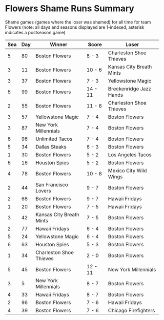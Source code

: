 # Flowers Shame Runs Summary



Shame games (games where the loser was shamed) for all time for team Flowers (note: all days and seasons displayed are 1-indexed, asterisk indicates a postseason game)


| Sea | Day | Winner | Score | Loser | 
| ------ |------ |------ |------ |------ |
| 5 | 80 | Boston Flowers | 8 - 3 | Charleston Shoe Thieves | 
| 3 | 11 | Boston Flowers | 10 - 6 | Kansas City Breath Mints | 
| 3 | 37 | Boston Flowers | 7 - 3 | Yellowstone Magic | 
| 6 | 99 | Boston Flowers | 14 - 11 | Breckenridge Jazz Hands | 
| 2 | 55 | Boston Flowers | 11 - 8 | Charleston Shoe Thieves | 
| 3 | 57 | Yellowstone Magic | 7 - 4 | Boston Flowers | 
| 3 | 87 | New York Millennials | 7 - 4 | Boston Flowers | 
| 6 | 96 | Unlimited Tacos | 7 - 4 | Boston Flowers | 
| 5 | 34 | Dallas Steaks | 6 - 3 | Boston Flowers | 
| 1 | 30 | Boston Flowers | 5 - 2 | Los Angeles Tacos | 
| 6 | 16 | Houston Spies | 5 - 2 | Boston Flowers | 
| 4 | 78 | Boston Flowers | 10 - 8 | Mexico City Wild Wings | 
| 2 | 44 | San Francisco Lovers | 9 - 7 | Boston Flowers | 
| 2 | 68 | Boston Flowers | 9 - 7 | Hawaii Fridays | 
| 1 | 20 | Boston Flowers | 7 - 5 | Hawaii Fridays | 
| 3 | 42 | Kansas City Breath Mints | 7 - 5 | Boston Flowers | 
| 2 | 77 | Hawaii Fridays | 6 - 4 | Boston Flowers | 
| 5 | 24 | Yellowstone Magic | 6 - 4 | Boston Flowers | 
| 6 | 63 | Houston Spies | 5 - 3 | Boston Flowers | 
| 1 | 34 | Charleston Shoe Thieves | 2 - 0 | Boston Flowers | 
| 5 | 45 | Boston Flowers | 12 - 11 | New York Millennials | 
| 3 | 5 | New York Millennials | 8 - 7 | Boston Flowers | 
| 4 | 33 | Hawaii Fridays | 8 - 7 | Boston Flowers | 
| 2 | 96 | Boston Flowers | 7 - 6 | Hawaii Fridays | 
| 4 | 39 | Boston Flowers | 7 - 6 | Chicago Firefighters | 



